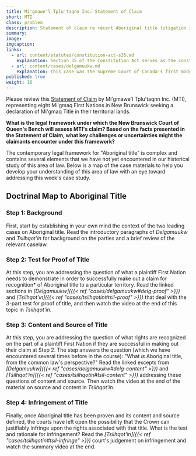 ```yaml
---
title: Mi'gmawe'l Tplu'taqnn Inc. Statement of Claim
short: MTI
class: problem
description: Statement of claim re recent Aboriginal title litigation in New Brunswick
summary: 
image: 
imgcaption: 
links:
  - url: content/statutes/constitution-act-s35.md
    explanation: Section 35 of the Constitution Act serves as the constitutional basis for recognition of Aboriginal title. 
  - url: content/cases/delgamuukw.md
    explanation: This case was the Supreme Court of Canada's first modern attempt to develop a comprehensive legal framework for common law Aboriginal title. 
published: true
weight: 16
---
```


Please review this [Statement of Claim](https://dal.brightspace.com/d2l/le/content/343528/viewContent/4811532/View) by Mi'gmawe'l Tplu'taqnn Inc. (MTI), representing eight Mi'gmaq First Nations in New Brunswick seeking a declaration of Mi'gmaq Title in their territorial lands. 

**What is the legal framework under which the New Brunswick Court of Queen's Bench will assess MTI's claim? Based on the facts presented in the Statement of Claim, what key challenges or uncertainties might the claimants encounter under this framework?**

The contemporary legal framework for "Aboriginal title" is complex and contains several elements that we have not yet encountered in our historical study of this area of law. Below is a map of the case materials to help you develop your understanding of this area of law with an eye toward addressing this week's case study.

## Doctrinal Map to Aboriginal Title

### Step 1: Background

First, start by establishing in your own mind the context of the two leading cases on Aboriginal title. Read the introductory paragraphs of *Delgamuukw* and *Tsilhqot'in* for background on the parties and a brief review of the relevant caselaw.

### Step 2: Test for Proof of Title

At this step, you are addressing the question of what a plaintiff First Nation needs to demonstrate in order to successfully make out a claim for recognition* of Aboriginal title to a particular territory. Read the linked sections in *[Delgamuukw]({{< ref "cases/delgamuukw#delg-proof"  >}})* and *[Tsilhqot'in]({{< ref "cases/tsilhqotin#tsil-proof" >}})* that deal with the 3-part test for proof of title, and then watch the video at the end of this topic in *Tsilhqot'in*.  

### Step 3: Content and Source of Title

At this step, you are addressing the question of what rights are recognized on the part of a plaintiff First Nation if they are successful in making out their claim at Step 2. The step answers the question (which we have encountered several times before in the course): "What *is* Aboriginal title, from the common law's perspective?" Read the linked excepts from *[Delgamuukw]({{< ref "cases/delgamuukw#delg-content" >}})* and *[Tsilhqot'in]({{< ref "cases/tsilhqotin#tsil-content" >}})* addressing these questions of content and source. Then watch the video at the end of the material on source and content in *Tsilhqot'in*.

### Step 4: Infringement of Title

Finally, once Aboriginal title has been proven and its content and source defined, the courts have left open the possibility that the Crown can justifiably infringe upon the rights associated with that title. What is the test and rationale for infringement? Read the *[Tsilhqot'in]({{< ref "cases/tsilhqotin#tsil-infringe" >}})* court's judgement on infringement and watch the summary video at the end. 